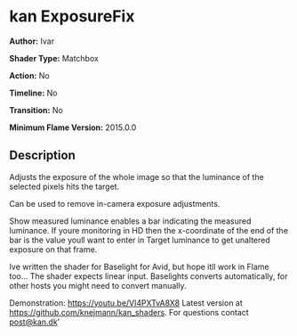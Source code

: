 # kan ExposureFix

**Author:** Ivar

**Shader Type:** Matchbox

**Action:** No

**Timeline:** No

**Transition:** No

**Minimum Flame Version:** 2015.0.0


## Description
Adjusts the exposure of the whole image so that the luminance of the selected pixels hits the target.

Can be used to remove in-camera exposure adjustments.

Show measured luminance enables a bar indicating the measured luminance.
If youre monitoring in HD then the x-coordinate of the end of the bar
is the value youll want to enter in Target luminance to get unaltered exposure on that frame.

Ive written the shader for Baselight for Avid, but hope itll work in Flame too... The shader expects linear input. Baselights converts automatically, for other hosts you might need to convert manually.

Demonstration: https://youtu.be/Vl4PXTvA8X8
Latest version at https://github.com/knejmann/kan_shaders.
For questions contact post@kan.dk'
        
